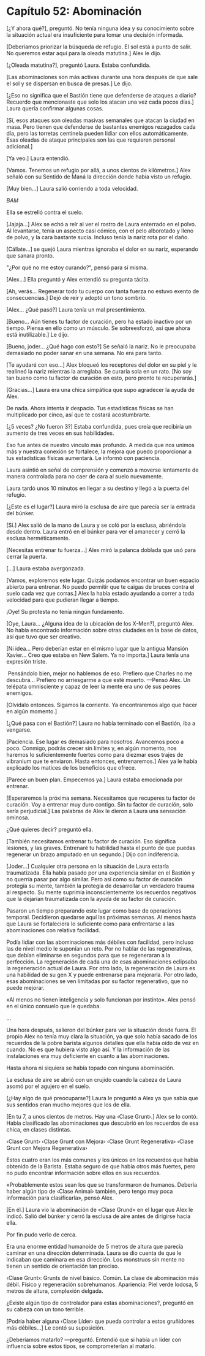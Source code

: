 
# Capítulo 52: Abominación


[¿Y ahora qué?], preguntó. No tenía ninguna idea y su conocimiento sobre la situación actual era insuficiente para tomar una decisión informada.

[Deberíamos priorizar la búsqueda de refugio. El sol está a punto de salir. No queremos estar aquí para la oleada matutina.] Alex le dijo.

[¿Oleada matutina?], preguntó Laura. Estaba confundida.

[Las abominaciones son más activas durante una hora después de que sale el sol y se dispersan en busca de presas.] Le dijo.

[¿Eso no significa que el Bastión tiene que defenderse de ataques a diario? Recuerdo que mencionaste que solo los atacan una vez cada pocos días.] Laura quería confirmar algunas cosas.

[Sí, esos ataques son oleadas masivas semanales que atacan la ciudad en masa. Pero tienen que defenderse de bastantes enemigos rezagados cada día, pero las torretas centinela pueden lidiar con ellos automáticamente. Esas oleadas de ataque principales son las que requieren personal adicional.]

[Ya veo.] Laura entendió.

[Vamos. Tenemos un refugio por allá, a unos cientos de kilómetros.] Alex señaló con su Sentido de Maná la dirección donde había visto un refugio.

[Muy bien…] Laura salió corriendo a toda velocidad.

*BAM* 

Ella se estrelló contra el suelo.

[Jajaja...] Alex se echó a reír al ver el rostro de Laura enterrado en el polvo. Al levantarse, tenía un aspecto casi cómico, con el pelo alborotado y lleno de polvo, y la cara bastante sucia. Incluso tenía la nariz rota por el daño.

[Cállate…] se quejó Laura mientras ignoraba el dolor en su nariz, esperando que sanara pronto. 

"¿Por qué no me estoy curando?", pensó para sí misma.

[Alex…] Ella preguntó y Alex entendió su pregunta tácita.

[Ah, verás... Regenerar todo tu cuerpo con tanta fuerza no estuvo exento de consecuencias.] Dejó de reír y adoptó un tono sombrío.

[Alex… ¿Qué pasó?] Laura tenía un mal presentimiento.

[Bueno... Aún tienes tu factor de curación, pero ha estado inactivo por un tiempo. Piensa en ello como un músculo. Se sobreesforzó, así que ahora está inutilizable.] Le dijo.

[Bueno, joder... ¿Qué hago con esto?] Se señaló la nariz. No le preocupaba demasiado no poder sanar en una semana. No era para tanto.

[Te ayudaré con eso...] Alex bloqueó los receptores del dolor en su piel y le realineó la nariz mientras la arreglaba. Se curaría sola en un rato. [No soy tan bueno como tu factor de curación en esto, pero pronto te recuperarás.]

[Gracias…] Laura era una chica simpática que supo agradecer la ayuda de Alex.

De nada. Ahora intenta ir despacio. Tus estadísticas físicas se han multiplicado por cinco, así que te costará acostumbrarte.

[¿5 veces? ¿No fueron 3?] Estaba confundida, pues creía que recibiría un aumento de tres veces en sus habilidades.

Eso fue antes de nuestro vínculo más profundo. A medida que nos unimos más y nuestra conexión se fortalece, la mejora que puedo proporcionar a tus estadísticas físicas aumentará. Le informó con paciencia.

Laura asintió en señal de comprensión y comenzó a moverse lentamente de manera controlada para no caer de cara al suelo nuevamente.

Laura tardó unos 10 minutos en llegar a su destino y llegó a la puerta del refugio.

[¿Este es el lugar?] Laura miró la esclusa de aire que parecía ser la entrada del búnker.

[Sí.] Alex salió de la mano de Laura y se coló por la esclusa, abriéndola desde dentro. Laura entró en el búnker para ver el amanecer y cerró la esclusa herméticamente.

[Necesitas entrenar tu fuerza…] Alex miró la palanca doblada que usó para cerrar la puerta.

[…] Laura estaba avergonzada.

[Vamos, exploremos este lugar. Quizás podamos encontrar un buen espacio abierto para entrenar. No puedo permitir que te caigas de bruces contra el suelo cada vez que corras.] Alex la había estado ayudando a correr a toda velocidad para que pudieran llegar a tiempo.

¡Oye! Su protesta no tenía ningún fundamento.

[Oye, Laura... ¿Alguna idea de la ubicación de los X-Men?], preguntó Alex. No había encontrado información sobre otras ciudades en la base de datos, así que tuvo que ser creativo.

[Ni idea… Pero deberían estar en el mismo lugar que la antigua Mansión Xavier… Creo que estaba en New Salem. Ya no importa.] Laura tenía una expresión triste.

 Pensándolo bien, mejor no hablemos de eso. Prefiero que Charles no me descubra... Prefiero no arriesgarme a que esté muerto. —Pensó Alex. Un telépata omnisciente y capaz de leer la mente era uno de sus peores enemigos.

[Olvídalo entonces. Sigamos la corriente. Ya encontraremos algo que hacer en algún momento.]

[¿Qué pasa con el Bastión?] Laura no había terminado con el Bastión, iba a vengarse.

[Paciencia. Ese lugar es demasiado para nosotros. Avancemos poco a poco. Conmigo, podrás crecer sin límites y, en algún momento, nos haremos lo suficientemente fuertes como para diezmar esos trajes de vibranium que te enviaron. Hasta entonces, entrenaremos.] Alex ya le había explicado los matices de los beneficios que ofrece.

[Parece un buen plan. Empecemos ya.] Laura estaba emocionada por entrenar.

[Esperaremos la próxima semana. Necesitamos que recuperes tu factor de curación. Voy a entrenar muy duro contigo. Sin tu factor de curación, solo sería perjudicial.] Las palabras de Alex le dieron a Laura una sensación ominosa.

¿Qué quieres decir? preguntó ella.

[También necesitamos entrenar tu factor de curación. Eso significa lesiones, y las graves. Entrenaré tu habilidad hasta el punto de que puedas regenerar un brazo amputado en un segundo.] Dijo con indiferencia.

[Joder…] Cualquier otra persona en la situación de Laura estaría traumatizada. Ella había pasado por una experiencia similar en el Bastión y no querría pasar por algo similar. Pero así como su factor de curación protegía su mente, también la protegía de desarrollar un verdadero trauma al respecto. Su mente suprimía inconscientemente los recuerdos negativos que la dejarían traumatizada con la ayuda de su factor de curación.

Pasaron un tiempo preparando este lugar como base de operaciones temporal. Decidieron quedarse aquí las próximas semanas. Al menos hasta que Laura se fortaleciera lo suficiente como para enfrentarse a las abominaciones con relativa facilidad.

Podía lidiar con las abominaciones más débiles con facilidad, pero incluso las de nivel medio le suponían un reto. Por no hablar de las regenerativas, que debían eliminarse en segundos para que se regeneraran a la perfección. La regeneración de cada una de esas abominaciones eclipsaba la regeneración actual de Laura. Por otro lado, la regeneración de Laura es una habilidad de su gen X y puede entrenarse para mejorarla. Por otro lado, esas abominaciones se ven limitadas por su factor regenerativo, que no puede mejorar.

«Al menos no tienen inteligencia y solo funcionan por instinto». Alex pensó en el único consuelo que le quedaba.

…

Una hora después, salieron del búnker para ver la situación desde fuera. El propio Alex no tenía muy clara la situación, ya que solo había sacado de los recuerdos de la pobre barista algunos detalles que ella había oído de vez en cuando. No es que hubiera visto algo así. Y la información de las instalaciones era muy deficiente en cuanto a las abominaciones.

Hasta ahora ni siquiera se había topado con ninguna abominación.

La esclusa de aire se abrió con un crujido cuando la cabeza de Laura asomó por el agujero en el suelo.

[¿Hay algo de qué preocuparse?] Laura le preguntó a Alex ya que sabía que sus sentidos eran mucho mejores que los de ella.

[En tu 7, a unos cientos de metros. Hay una ‹Clase Grunt›.] Alex se lo contó. Había clasificado las abominaciones que descubrió en los recuerdos de esa chica, en clases distintas.

‹Clase Grunt› ‹Clase Grunt con Mejora› ‹Clase Grunt Regenerativa› ‹Clase Grunt con Mejora Regenerativa›

Estos cuatro eran los más comunes y los únicos en los recuerdos que había obtenido de la Barista. Estaba seguro de que había otros más fuertes, pero no pudo encontrar información sobre ellos en sus recuerdos.

«Probablemente estos sean los que se transformaron de humanos. Debería haber algún tipo de ‹Clase Animal› también, pero tengo muy poca información para clasificarla», pensó Alex.

[En él.] Laura vio la abominación de «Clase Grund» en el lugar que Alex le indicó. Salió del búnker y cerró la esclusa de aire antes de dirigirse hacia ella.

Por fin pudo verlo de cerca.

Era una enorme entidad humanoide de 5 metros de altura que parecía caminar en una dirección determinada. Laura se dio cuenta de que le indicaban que caminara en esa dirección. Los monstruos sin mente no tienen un sentido de orientación tan preciso.

‹Clase Grunt›: Grunts de nivel básico. Común. La clase de abominación más débil. Físico y regeneración sobrehumanos. Apariencia: Piel verde lodosa, 5 metros de altura, complexión delgada.

¿Existe algún tipo de controlador para estas abominaciones?, preguntó en su cabeza con un tono terrible.

[Podría haber alguna ‹Clase Líder› que pueda controlar a estos gruñidores más débiles…] Le contó su suposición.

¿Deberíamos matarlo? —preguntó. Entendió que si había un líder con influencia sobre estos tipos, se comprometerían al matarlo.
